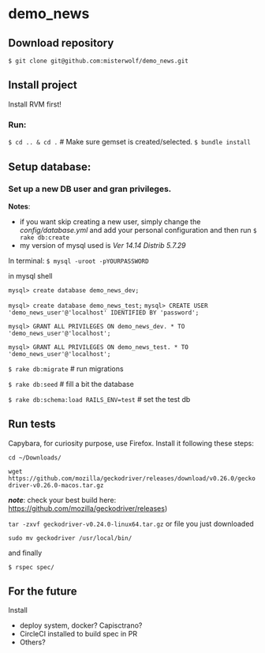 # demo_news

## Download repository
`$ git clone git@github.com:misterwolf/demo_news.git`

## Install project
Install RVM first!

### Run:
`$ cd .. & cd .` # Make sure gemset is created/selected.
`$ bundle install`

## Setup database:

### Set up a new DB user and gran privileges.
**Notes**:
 - if you want skip creating a new user, simply change the *config/database.yml* and add your personal configuration and then run `$ rake db:create`
 - my version of mysql used is _Ver 14.14 Distrib 5.7.29_

In terminal:
`$ mysql -uroot -pYOURPASSWORD`

in mysql shell

`mysql> create database demo_news_dev;`

`mysql> create database demo_news_test;`
`mysql> CREATE USER 'demo_news_user'@'localhost' IDENTIFIED BY 'password';`

`mysql> GRANT ALL PRIVILEGES ON demo_news_dev. * TO 'demo_news_user'@'localhost';`

`mysql> GRANT ALL PRIVILEGES ON demo_news_test. * TO 'demo_news_user'@'localhost';`

`$ rake db:migrate` # run migrations

`$ rake db:seed` # fill a bit the database

`$ rake db:schema:load RAILS_ENV=test` # set the test db

## Run tests
Capybara, for curiosity purpose, use Firefox. Install it following these steps:

`cd ~/Downloads/`

`wget https://github.com/mozilla/geckodriver/releases/download/v0.26.0/geckodriver-v0.26.0-macos.tar.gz`

***note***: check your best build here: https://github.com/mozilla/geckodriver/releases)

`tar -zxvf geckodriver-v0.24.0-linux64.tar.gz` or file you just downloaded

`sudo mv geckodriver /usr/local/bin/`

and finally

`$ rspec spec/`

## For the future
 Install
  - deploy system, docker? Capisctrano?
  - CircleCI installed to build spec in PR
  - Others?

